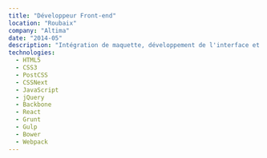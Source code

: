 ```yaml
---
title: "Développeur Front-end"
location: "Roubaix"
company: "Altima"
date: "2014-05"
description: "Intégration de maquette, développement de l'interface et expérience utilisateur. Mise en place des maquettes sous Hybris, Magento, Microsoft Commerce Server, Symfony 2. Participation aux projets Petit Bateau, Grand Vision, 3 Suisses, Skimium."
technologies: 
  - HTML5
  - CSS3
  - PostCSS
  - CSSNext
  - JavaScript
  - jQuery
  - Backbone
  - React
  - Grunt
  - Gulp
  - Bower
  - Webpack
---
```

